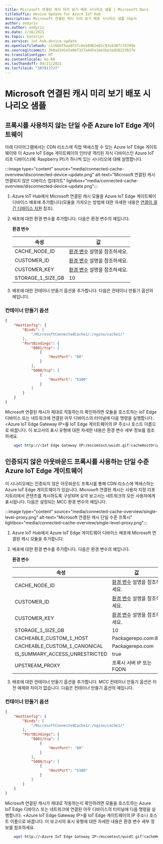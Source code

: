 ```yaml
---
title: Microsoft 연결된 캐시 미리 보기 배포 시나리오 샘플 | Microsoft Docs
titleSuffix: Device Update for Azure IoT Hub
description: Microsoft 연결된 캐시 미리 보기 배포 시나리오 샘플 자습서
author: andyriv
ms.author: andyriv
ms.date: 2/16/2021
ms.topic: tutorial
ms.service: iot-hub-device-update
ms.openlocfilehash: c116bbf5ea9f5fc6e58962e02c93c630fc747d9e
ms.sourcegitcommit: 260a2541e5e0e7327a445e1ee1be3ad20122b37e
ms.translationtype: HT
ms.contentlocale: ko-KR
ms.lasthandoff: 04/21/2021
ms.locfileid: "107811727"
---
```

# <a name="microsoft-connected-cache-preview-deployment-scenario-samples"></a>Microsoft 연결된 캐시 미리 보기 배포 시나리오 샘플

## <a name="single-level-azure-iot-edge-gateway-no-proxy"></a>프록시를 사용하지 않는 단일 수준 Azure IoT Edge 게이트웨이

아래 다이어그램에서는 CDN 리소스에 직접 액세스할 수 있는 Azure IoT Edge 게이트웨이와 이 Azure IoT Edge 게이트웨이의 인터넷 격리된 자식 디바이스인 Azure IoT 리프 디바이스(예: Raspberry PI)가 하나씩 있는 시나리오에 대해 설명합니다. 

  :::image type="content" source="media/connected-cache-overview/disconnected-device-update.png" alt-text="Microsoft 연결된 캐시 연결되지 않은 디바이스 업데이트" lightbox="media/connected-cache-overview/disconnected-device-update.png":::

1. Azure IoT Hub에서 Microsoft 연결된 캐시 모듈을 Azure IoT Edge 게이트웨이 디바이스 배포에 추가합니다(모듈을 가져오는 방법에 대한 자세한 내용은 [연결이 끊긴 디바이스 지원](connected-cache-disconnected-device-update.md) 참조).
2. 배포에 대한 환경 변수를 추가합니다. 다음은 환경 변수의 예입니다.

    **환경 변수**
    
    | 속성                          | 값                                                                 |
    | ----------------------------- | ----------------------------------------------------------------------| 
    | CACHE_NODE_ID                 | [환경 변수](connected-cache-configure.md) 설명을 참조하세요. |
    | CUSTOMER_ID                   | [환경 변수](connected-cache-configure.md) 설명을 참조하세요. |
    | CUSTOMER_KEY                  | [환경 변수](connected-cache-configure.md) 설명을 참조하세요. |
    | STORAGE_1_SIZE_GB             | 10                                                                    |

3. 배포에 대한 컨테이너 만들기 옵션을 추가합니다. 다음은 컨테이너 만들기 옵션의 예입니다.

### <a name="container-create-options"></a>컨테이너 만들기 옵션

```json
{
    "HostConfig": {
        "Binds": [
            "/MicrosoftConnectedCache1/:/nginx/cache1/"
        ],
        "PortBindings": {
            "8081/tcp": [
                {
                    "HostPort": "80"
                }
            ],
            "5000/tcp": [
                {
                    "HostPort": "5100"
                }
            ]
        }
    }
}
```

Microsoft 연결된 캐시가 제대로 작동하는지 확인하려면 모듈을 호스트하는 IoT Edge 디바이스 또는 네트워크에 연결된 아무 디바이스의 터미널에 다음 명령을 실행합니다. \<Azure IoT Edge Gateway IP\>를 IoT Edge 게이트웨이의 IP 주소나 호스트 이름으로 바꿉니다. 이 보고서의 표시 유형에 대한 자세한 내용은 환경 변수 세부 정보를 참조하세요.

```bash
    wget http://<IoT Edge Gateway IP>/mscomtest/wuidt.gif?cacheHostOrigin=au.download.windowsupdate.com
```

## <a name="single-level-azure-iot-edge-gateway-with-outbound-unauthenticated-proxy"></a>인증되지 않은 아웃바운드 프록시를 사용하는 단일 수준 Azure IoT Edge 게이트웨이

이 시나리오에는 인증되지 않은 아웃바운드 프록시를 통해 CDN 리소스에 액세스하는 Azure IoT Edge 게이트웨이가 있습니다. Microsoft 연결된 캐시는 사용자 지정 리포지토리에서 콘텐츠를 캐시하도록 구성되며 요약 보고서는 네트워크의 모든 사용자에게 표시됩니다. 다음은 설정되는 MCC 환경 변수의 예입니다.

  :::image type="content" source="media/connected-cache-overview/single-level-proxy.png" alt-text="Microsoft 연결된 캐시 단일 수준 프록시" lightbox="media/connected-cache-overview/single-level-proxy.png":::

1. Azure IoT Hub에서 Azure IoT Edge 게이트웨이 디바이스 배포에 Microsoft 연결된 캐시 모듈을 추가합니다.
2. 배포에 대한 환경 변수를 추가합니다. 다음은 환경 변수의 예입니다.

    **환경 변수**

    | 속성                          | 값                                                                 |
    | ----------------------------- | ----------------------------------------------------------------------| 
    | CACHE_NODE_ID                 | [환경 변수](connected-cache-configure.md) 설명을 참조하세요. |
    | CUSTOMER_ID                   | [환경 변수](connected-cache-configure.md) 설명을 참조하세요. |
    | CUSTOMER_KEY                  | [환경 변수](connected-cache-configure.md) 설명을 참조하세요. |
    | STORAGE_1_SIZE_GB             | 10                                                                    |
    | CACHEABLE_CUSTOM_1_HOST       | Packagerepo.com:80                                                    |
    | CACHEABLE_CUSTOM_1_CANONICAL  | Packagerepo.com                                                       |
    | IS_SUMMARY_ACCESS_UNRESTRICTED| true                                                                  |
    | UPSTREAM_PROXY                | 프록시 서버 IP 또는 FQDN                                          |

3. 배포에 대한 컨테이너 만들기 옵션을 추가합니다. MCC 컨테이너 만들기 옵션은 이전 예제와 차이가 없습니다. 다음은 컨테이너 만들기 옵션의 예입니다.

### <a name="container-create-options"></a>컨테이너 만들기 옵션

```json
{
    "HostConfig": {
        "Binds": [
            "/MicrosoftConnectedCache1/:/nginx/cache1/"
        ],
        "PortBindings": {
            "8081/tcp": [
                {
                    "HostPort": "80"
                }
            ],
            "5000/tcp": [
                {
                    "HostPort": "5100"
                }
            ]
        }
    }
}
```

Microsoft 연결된 캐시가 제대로 작동하는지 확인하려면 모듈을 호스트하는 Azure IoT Edge 디바이스 또는 네트워크에 연결된 아무 디바이스의 터미널에 다음 명령을 실행합니다. \<Azure IoT Edge Gateway IP\>를 IoT Edge 게이트웨이의 IP 주소나 호스트 이름으로 바꿉니다. 이 보고서의 표시 유형에 대한 자세한 내용은 환경 변수 세부 정보를 참조하세요.

```bash
    wget http://<Azure IoT Edge Gateway IP>/mscomtest/wuidt.gif?cacheHostOrigin=au.download.windowsupdate.com 
```
